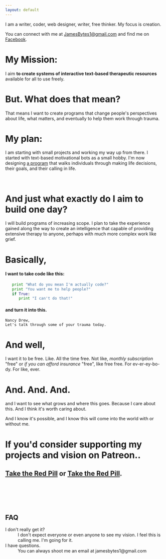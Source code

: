 ```yaml
---
layout: default
---
```



I am a writer, coder, web designer, writer, free thinker.
My focus is creation.

You can connect with me at JamesBytes1@gmail.com and find me on [Facebook](https://www.facebook.com/james.bytes.73).
<br>
# My Mission:

I aim **to create systems of interactive text-based therapeutic resources** available for all to use freely. <!-- (_optimally while disrupting the established powers that be_).-->


# But. What does that mean?

That means I want to create programs that change people's perspectives about life, what matters, and eventually to help them work through trauma.


# My plan:

I am starting with small projects and working my way up from there. I started with text-based motivational bots as a small hobby. I'm now designing [a program](projects_thedecisionmaker.html) 
that walks individuals through making life decisions, their goals, and their calling in life.

<br>

# And just what exactly do I aim to build one day?

I will build programs of increasing scope. I plan to take the experience gained along the way to create an intelligence that capable of providing extensive therapy to anyone, perhaps with much more complex work like grief.

# Basically,

#### I want to take code like this:

```python
   print "What do you mean I'm actually code?"
   print "You want me to help people?"
   if True:
      print "I can't do that!"
```

#### and turn it into this.

```
Nancy Drew,
Let's talk through some of your trauma today.
```

# And well,

I want it to be free.
Like. All the time free.
Not like, _monthly subscription_ "free" or _if you can afford insurance_ "free",
like free free. For ev-er-ey-bo-dy. For like, ever.

# And. And. And.

and I want to see what grows and where this goes. Because I care about this. And I think it's worth caring about.

And I know it's possible, and I know this will come into the world with or without me.

# If you'd consider supporting my projects and vision on Patreon..

## [Take the Red Pill](https://patreon.com/motibytes) or [Take the Red Pill](https://patreon.com/motibytes).
<br>
<br>
<br>
<br>

## FAQ

<dl>
<dt>I don't really get it?</dt>
<dd>I don't expect everyone or even anyone to see my vision. I feel this is calling me. I'm going for it. </dd>
<dt>I have questions.</dt>
<dd>You can always shoot me an email at jamesbytes1@gmail.com</dd>




<!--
hey future me, am i looking for the original article? theres a bak file.
# My motivation:

Really I just want to influence people's lives for the better.

To give people a brighter perspective about life.

And, ideally, to survive while doing so.

( Even more ideally, to mass distribute the most beneficial of the _dominant-American-Psychology-monopoly-name-I-can't-say-here_'s
methods for free, because I find it ethically correct to do so)


# What will I need?

Time. ~~It takes 10,000 hours to master a craft.
Which means I'll need about
10,000 hours total at 10 hours per day is 1000 days, 5 days of the week is 1,400 days, which equates to 3.845 years or just about 4 years and several projects later~~. A lot of time.
I'll need the time to build these projects, and a vast amount of time to
gather existing therapy resources. I need funding to make it through that time.
-->
<!--
I am an _excellent_ independent researcher, and can gain any required skills
and information along the way. -->
<!--
I don't want to spend _some_ of my free time doing this,
_-as I was before, dedicating nearly every spare moment I had to this-_
I want to spend _**all**_ of my working hours doing this,
for the rest of my life, and see what grows and where it goes.
Because I care about this. And I think it's worth caring about.
And I know it's possible, and I know it will happen one way or another.

# And. And. And.

I want it to be free.
Like. All the time free.
Not like, _monthly subscription_ "free" or _if you can afford insurance_ "free",
like free free. For ev-er-ey-bo-dy. For like, ever.
-->

